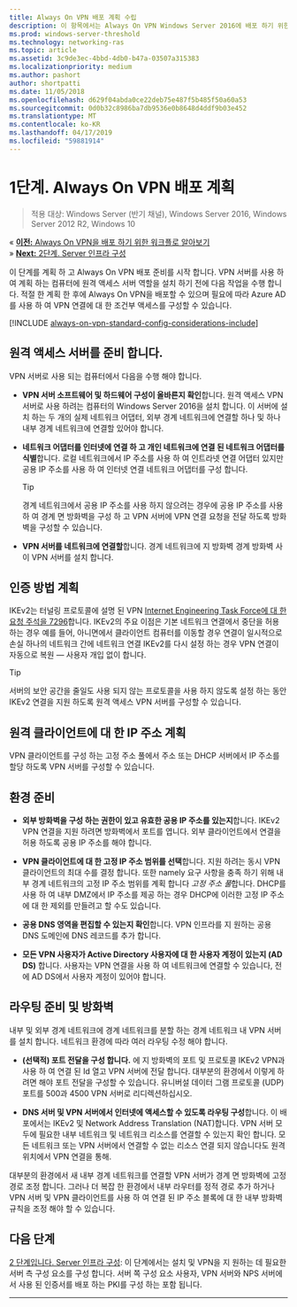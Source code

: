 ```yaml
---
title: Always On VPN 배포 계획 수립
description: 이 항목에서는 Always On VPN Windows Server 2016에 배포 하기 위한 계획 지침을 제공 합니다.
ms.prod: windows-server-threshold
ms.technology: networking-ras
ms.topic: article
ms.assetid: 3c9de3ec-4bbd-4db0-b47a-03507a315383
ms.localizationpriority: medium
ms.author: pashort
author: shortpatti
ms.date: 11/05/2018
ms.openlocfilehash: d629f04abda0ce22deb75e487f5b485f50a60a53
ms.sourcegitcommit: 0d0b32c8986ba7db9536e0b8648d4ddf9b03e452
ms.translationtype: MT
ms.contentlocale: ko-KR
ms.lasthandoff: 04/17/2019
ms.locfileid: "59881914"
---
```

# <a name="step-1-plan-the-always-on-vpn-deployment"></a>1단계. Always On VPN 배포 계획

>적용 대상: Windows Server (반기 채널), Windows Server 2016, Windows Server 2012 R2, Windows 10


&#171;  [**이전:** Always On VPN을 배포 하기 위한 워크플로 알아보기](always-on-vpn-deploy-deployment.md)<br>
&#187;  [**Next:** 2단계. Server 인프라 구성](vpn-deploy-server-infrastructure.md)

이 단계를 계획 하 고 Always On VPN 배포 준비를 시작 합니다. VPN 서버를 사용 하 여 계획 하는 컴퓨터에 원격 액세스 서버 역할을 설치 하기 전에 다음 작업을 수행 합니다. 적절 한 계획 한 후에 Always On VPN을 배포할 수 있으며 필요에 따라 Azure AD를 사용 하 여 VPN 연결에 대 한 조건부 액세스를 구성할 수 있습니다. 

[!INCLUDE [always-on-vpn-standard-config-considerations-include](../../../includes/always-on-vpn-standard-config-considerations-include.md)]


## <a name="prepare-the-remote-access-server"></a>원격 액세스 서버를 준비 합니다.

VPN 서버로 사용 되는 컴퓨터에서 다음을 수행 해야 합니다. 

- **VPN 서버 소프트웨어 및 하드웨어 구성이 올바른지 확인**합니다. 원격 액세스 VPN 서버로 사용 하려는 컴퓨터의 Windows Server 2016을 설치 합니다. 이 서버에 설치 하는 두 개의 실제 네트워크 어댑터, 외부 경계 네트워크에 연결할 하나 및 하나 내부 경계 네트워크에 연결할 있어야 합니다.

- **네트워크 어댑터를 인터넷에 연결 하 고 개인 네트워크에 연결 된 네트워크 어댑터를 식별**합니다. 로컬 네트워크에서 IP 주소를 사용 하 여 인트라넷 연결 어댑터 있지만 공용 IP 주소를 사용 하 여 인터넷 연결 네트워크 어댑터를 구성 합니다.

    >[!TIP]
    >경계 네트워크에서 공용 IP 주소를 사용 하지 않으려는 경우에 공용 IP 주소를 사용 하 여 경계 면 방화벽을 구성 하 고 VPN 서버에 VPN 연결 요청을 전달 하도록 방화벽을 구성할 수 있습니다.

- **VPN 서버를 네트워크에 연결할**합니다. 경계 네트워크에 지 방화벽 경계 방화벽 사이 VPN 서버를 설치 합니다.

## <a name="plan-authentication-methods"></a>인증 방법 계획

IKEv2는 터널링 프로토콜에 설명 된 VPN [Internet Engineering Task Force에 대 한 요청 주석을 7296](https://datatracker.ietf.org/doc/rfc7296/)합니다. IKEv2의 주요 이점은 기본 네트워크 연결에서 중단을 허용 하는 경우 예를 들어, 아니면에서 클라이언트 컴퓨터를 이동할 경우 연결이 일시적으로 손실 하나의 네트워크 간에 네트워크 연결 IKEv2를 다시 설정 하는 경우 VPN 연결이 자동으로 복원 — 사용자 개입 없이 합니다.

>[!TIP]
>서버의 보안 공간을 줄일도 사용 되지 않는 프로토콜을 사용 하지 않도록 설정 하는 동안 IKEv2 연결을 지원 하도록 원격 액세스 VPN 서버를 구성할 수 있습니다. 

## <a name="plan-ip-addresses-for-remote-clients"></a>원격 클라이언트에 대 한 IP 주소 계획

VPN 클라이언트를 구성 하는 고정 주소 풀에서 주소 또는 DHCP 서버에서 IP 주소를 할당 하도록 VPN 서버를 구성할 수 있습니다. 

## <a name="prepare-the-environment"></a>환경 준비

- **외부 방화벽을 구성 하는 권한이 있고 유효한 공용 IP 주소를 있는지**합니다. IKEv2 VPN 연결을 지원 하려면 방화벽에서 포트를 엽니다. 외부 클라이언트에서 연결을 허용 하도록 공용 IP 주소를 해야 합니다.

- **VPN 클라이언트에 대 한 고정 IP 주소 범위를 선택**합니다. 지원 하려는 동시 VPN 클라이언트의 최대 수를 결정 합니다. 또한 namely 요구 사항을 충족 하기 위해 내부 경계 네트워크의 고정 IP 주소 범위를 계획 합니다 *고정 주소 풀*합니다. DHCP를 사용 하 여 내부 DMZ에서 IP 주소를 제공 하는 경우 DHCP에 이러한 고정 IP 주소에 대 한 제외를 만들려고 할 수도 있습니다.

- **공용 DNS 영역을 편집할 수 있는지 확인**합니다. VPN 인프라를 지 원하는 공용 DNS 도메인에 DNS 레코드를 추가 합니다. 

- **모든 VPN 사용자가 Active Directory 사용자에 대 한 사용자 계정이 있는지 \(AD DS\)** 합니다. 사용자는 VPN 연결을 사용 하 여 네트워크에 연결할 수 있습니다, 전에 AD DS에서 사용자 계정이 있어야 합니다.

## <a name="prepare-routing-and-firewall"></a>라우팅 준비 및 방화벽 

내부 및 외부 경계 네트워크에 경계 네트워크를 분할 하는 경계 네트워크 내 VPN 서버를 설치 합니다. 네트워크 환경에 따라 여러 라우팅 수정 해야 합니다.

- **\(선택적\) 포트 전달을 구성 합니다.** 에 지 방화벽의 포트 및 프로토콜 IKEv2 VPN과 사용 하 여 연결 된 Id 열고 VPN 서버에 전달 합니다. 대부분의 환경에서 이렇게 하려면 해야 포트 전달을 구성할 수 있습니다. 유니버설 데이터 그램 프로토콜 (UDP) 포트를 500과 4500 VPN 서버로 리디렉션하십시오.

- **DNS 서버 및 VPN 서버에서 인터넷에 액세스할 수 있도록 라우팅 구성**합니다. 이 배포에서는 IKEv2 및 Network Address Translation \(NAT\)합니다. VPN 서버 모두에 필요한 내부 네트워크 및 네트워크 리소스를 연결할 수 있는지 확인 합니다. 모든 네트워크 또는 VPN 서버에서 연결할 수 없는 리소스 연결 되지 않습니다도 원격 위치에서 VPN 연결을 통해.

대부분의 환경에서 새 내부 경계 네트워크를 연결할 VPN 서버가 경계 면 방화벽에 고정 경로 조정 합니다. 그러나 더 복잡 한 환경에서 내부 라우터를 정적 경로 추가 하거나 VPN 서버 및 VPN 클라이언트를 사용 하 여 연결 된 IP 주소 블록에 대 한 내부 방화벽 규칙을 조정 해야 할 수 있습니다.

## <a name="next-step"></a>다음 단계
[2 단계입니다. Server 인프라 구성](vpn-deploy-server-infrastructure.md): 이 단계에서는 설치 및 VPN을 지 원하는 데 필요한 서버 측 구성 요소를 구성 합니다. 서버 쪽 구성 요소 사용자, VPN 서버와 NPS 서버에서 사용 된 인증서를 배포 하는 PKI를 구성 하는 포함 됩니다. 

---
